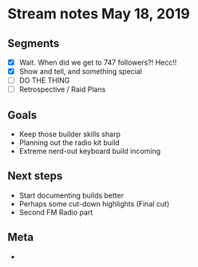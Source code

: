 # Stream notes May 18, 2019

## Segments

- [x] Wait. When did we get to 747 followers?! Hecc!!
- [x] Show and tell, and something special
- [ ] DO THE THING
- [ ] Retrospective / Raid Plans

## Goals

- Keep those builder skills sharp
- Planning out the radio kit build
- Extreme nerd-out keyboard build incoming

## Next steps

- Start documenting builds better
- Perhaps some cut-down highlights (Final cut)
- Second FM Radio part

## Meta

-
